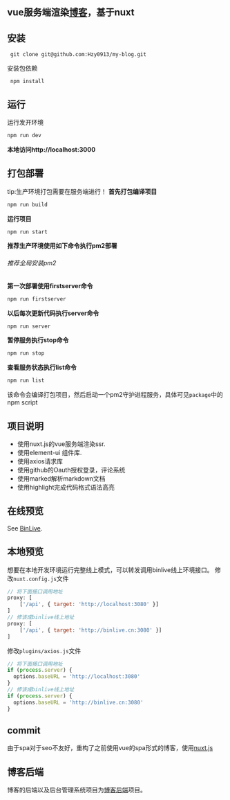 ## vue服务端渲染[博客](http://binlive.cn "博客")，基于nuxt

## 安装

```
 git clone git@github.com:Hzy0913/my-blog.git
```
安装包依赖
```
 npm install
```

## 运行
运行发开环境
```js
npm run dev
```
**本地访问http://localhost:3000**
## 打包部署
tip:生产环境打包需要在服务端进行！
**首先打包编译项目**
```js
npm run build
```
**运行项目**
```js
npm run start
```
**推荐生产环境使用如下命令执行pm2部署**
###### 推荐全局安装pm2
**第一次部署使用firstserver命令**
```js
npm run firstserver
```
**以后每次更新代码执行server命令**
```js
npm run server
```
**暂停服务执行stop命令**
```js
npm run stop
```
**查看服务状态执行list命令**
```js
npm run list
```
该命令会编译打包项目，然后启动一个pm2守护进程服务，具体可见`package`中的npm script
## 项目说明

 - 使用nuxt.js的vue服务端渲染ssr.
 - 使用element-ui 组件库.
 - 使用axios请求库
 - 使用github的Oauth授权登录，评论系统
 - 使用marked解析markdown文档
 - 使用highlight完成代码格式语法高亮

## 在线预览

See [BinLive](http://binlive.cn "BinLive").
## 本地预览
想要在本地开发环境运行完整线上模式，可以转发调用binlive线上环境接口。
修改`nuxt.config.js`文件
```javascript
// 将下面接口调用地址
proxy: [
	['/api', { target: 'http://localhost:3080' }]
]
// 修该成binlive线上地址
proxy: [
	['/api', { target: 'http://binlive.cn:3080' }]
]
```
修改`plugins/axios.js`文件
```javascript
// 将下面接口调用地址
if (process.server) {
  options.baseURL = 'http://localhost:3080'
}
// 修该成binlive线上地址
if (process.server) {
  options.baseURL = 'http://binlive.cn:3080'
}
```
## commit
由于spa对于seo不友好，重构了之前使用vue的spa形式的博客，使用[nuxt.js](https://nuxtjs.org "nuxt.js")
## 博客后端
博客的后端以及后台管理系统项目为[博客后端](https://github.com/Hzy0913/blog-server "博客后端")项目。
